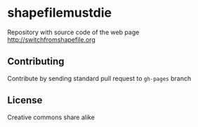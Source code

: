 # shapefilemustdie

Repository with source code of the web page http://switchfromshapefile.org

## Contributing

Contribute by sending standard pull request to `gh-pages` branch

## License

Creative commons share alike
